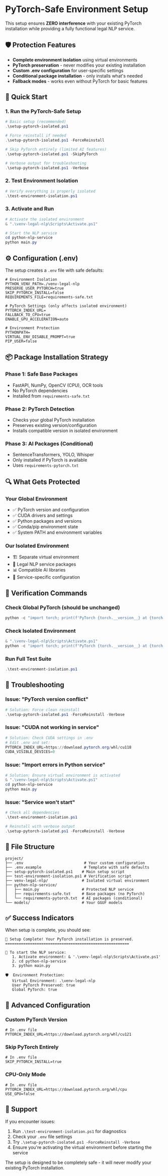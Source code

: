# PyTorch-Safe Environment Setup

This setup ensures **ZERO interference** with your existing PyTorch installation while providing a fully functional legal NLP service.

## 🛡️ Protection Features

- **Complete environment isolation** using virtual environments
- **PyTorch preservation** - never modifies your existing installation
- **Custom .env configuration** for user-specific settings
- **Conditional package installation** - only installs what's needed
- **Fallback modes** - works even without PyTorch for basic features

## 🚀 Quick Start

### 1. Run the PyTorch-Safe Setup

```powershell
# Basic setup (recommended)
.\setup-pytorch-isolated.ps1

# Force reinstall if needed
.\setup-pytorch-isolated.ps1 -ForceReinstall

# Skip PyTorch entirely (limited AI features)
.\setup-pytorch-isolated.ps1 -SkipPyTorch

# Verbose output for troubleshooting
.\setup-pytorch-isolated.ps1 -Verbose
```

### 2. Test Environment Isolation

```powershell
# Verify everything is properly isolated
.\test-environment-isolation.ps1
```

### 3. Activate and Run

```powershell
# Activate the isolated environment
& ".\venv-legal-nlp\Scripts\Activate.ps1"

# Start the NLP service
cd python-nlp-service
python main.py
```

## ⚙️ Configuration (.env)

The setup creates a `.env` file with safe defaults:

```env
# Environment Isolation
PYTHON_VENV_PATH=./venv-legal-nlp
PRESERVE_USER_PYTORCH=true
SKIP_PYTORCH_INSTALL=false
REQUIREMENTS_FILE=requirements-safe.txt

# PyTorch Settings (only affects isolated environment)
PYTORCH_INDEX_URL=
FALLBACK_TO_CPU=true
ENABLE_GPU_ACCELERATION=auto

# Environment Protection
PYTHONPATH=
VIRTUAL_ENV_DISABLE_PROMPT=true
PIP_USER=false
```

## 📦 Package Installation Strategy

### Phase 1: Safe Base Packages
- FastAPI, NumPy, OpenCV (CPU), OCR tools
- No PyTorch dependencies
- Installed from `requirements-safe.txt`

### Phase 2: PyTorch Detection
- Checks your global PyTorch installation
- Preserves existing version/configuration
- Installs compatible version in isolated environment

### Phase 3: AI Packages (Conditional)
- SentenceTransformers, YOLO, Whisper
- Only installed if PyTorch is available
- Uses `requirements-pytorch.txt`

## 🔍 What Gets Protected

### Your Global Environment
- ✅ PyTorch version and configuration
- ✅ CUDA drivers and settings
- ✅ Python packages and versions
- ✅ Conda/pip environment state
- ✅ System PATH and environment variables

### Our Isolated Environment
- 🏗️ Separate virtual environment
- 🧠 Legal NLP service packages
- 📊 Compatible AI libraries
- 🔧 Service-specific configuration

## 🧪 Verification Commands

### Check Global PyTorch (should be unchanged)
```powershell
python -c "import torch; print(f'PyTorch {torch.__version__} at {torch.__file__}')"
```

### Check Isolated Environment
```powershell
& ".\venv-legal-nlp\Scripts\Activate.ps1"
python -c "import torch; print(f'PyTorch {torch.__version__} at {torch.__file__}')"
```

### Run Full Test Suite
```powershell
.\test-environment-isolation.ps1
```

## 🚨 Troubleshooting

### Issue: "PyTorch version conflict"
```powershell
# Solution: Force clean reinstall
.\setup-pytorch-isolated.ps1 -ForceReinstall -Verbose
```

### Issue: "CUDA not working in service"
```powershell
# Solution: Check CUDA settings in .env
# Edit .env and set:
PYTORCH_INDEX_URL=https://download.pytorch.org/whl/cu118
CUDA_VISIBLE_DEVICES=0
```

### Issue: "Import errors in Python service"
```powershell
# Solution: Ensure virtual environment is activated
& ".\venv-legal-nlp\Scripts\Activate.ps1"
cd python-nlp-service
python main.py
```

### Issue: "Service won't start"
```powershell
# Check all dependencies
.\test-environment-isolation.ps1

# Reinstall with verbose output
.\setup-pytorch-isolated.ps1 -ForceReinstall -Verbose
```

## 📁 File Structure

```
project/
├── .env                           # Your custom configuration
├── .env.example                   # Template with safe defaults
├── setup-pytorch-isolated.ps1    # Main setup script
├── test-environment-isolation.ps1 # Verification script
├── venv-legal-nlp/               # Isolated virtual environment
├── python-nlp-service/
│   ├── main.py                   # Protected NLP service
│   ├── requirements-safe.txt     # Base packages (no PyTorch)
│   └── requirements-pytorch.txt  # AI packages (conditional)
└── models/                       # Your GGUF models
```

## ✅ Success Indicators

When setup is complete, you should see:

```
🎉 Setup Complete! Your PyTorch installation is preserved.
=======================================================

🚀 To start the NLP service:
   1. Activate environment: & '.\venv-legal-nlp\Scripts\Activate.ps1'
   2. cd python-nlp-service
   3. python main.py

🛡️  Environment Protection:
   Virtual Environment: .\venv-legal-nlp
   User PyTorch Preserved: true
   Global PyTorch: true
```

## 🔧 Advanced Configuration

### Custom PyTorch Version
```env
# In .env file
PYTORCH_INDEX_URL=https://download.pytorch.org/whl/cu121
```

### Skip PyTorch Entirely
```env
# In .env file
SKIP_PYTORCH_INSTALL=true
```

### CPU-Only Mode
```env
# In .env file
PYTORCH_INDEX_URL=https://download.pytorch.org/whl/cpu
USE_GPU=false
```

## 🤝 Support

If you encounter issues:

1. Run `.\test-environment-isolation.ps1` for diagnostics
2. Check your `.env` file settings
3. Try `.\setup-pytorch-isolated.ps1 -ForceReinstall -Verbose`
4. Ensure you're activating the virtual environment before starting the service

The setup is designed to be completely safe - it will never modify your existing PyTorch installation.
